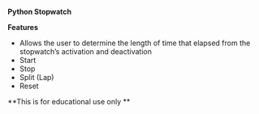 **Python Stopwatch**

**Features**

- Allows the user to determine the length of time that elapsed from the stopwatch’s activation and deactivation
- Start
- Stop
- Split (Lap)
- Reset


**This is for educational use only **
